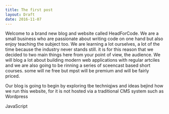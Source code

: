 ```yaml
---
title: The first post
layout: Draft
date: 2016-11-07
---
```


Welcome to a brand new blog and website called HeadForCode. We are a small business who are passionate about writing code on one hand but also enjoy teaching the subject too. We are learning a lot ourselves, a lot of the time because the industry never stands still. it is for this reason that we decided to two main things here from your point of view, the audience. We will blog a lot about building modern web applications with regular artciles and we are also going to be rinning a series of sceencast based short courses. some will ne free but mpst will be premium and will be fairly priced.


Our blog is going to begin by exploring tbe techniqjws and ideas bejind how we run this website, for it is not hosted via a traditional CMS system such as Wordpress

JavaScript

